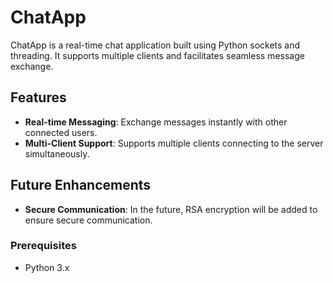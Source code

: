 # ChatApp

ChatApp is a real-time chat application built using Python sockets and threading. It supports multiple clients and facilitates seamless message exchange.

## Features

- **Real-time Messaging**: Exchange messages instantly with other connected users.
- **Multi-Client Support**: Supports multiple clients connecting to the server simultaneously.

## Future Enhancements

- **Secure Communication**: In the future, RSA encryption will be added to ensure secure communication.

### Prerequisites

- Python 3.x